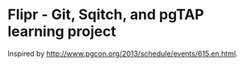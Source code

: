 # Flipr - Git, Sqitch, and pgTAP learning project

Inspired by http://www.pgcon.org/2013/schedule/events/615.en.html.
